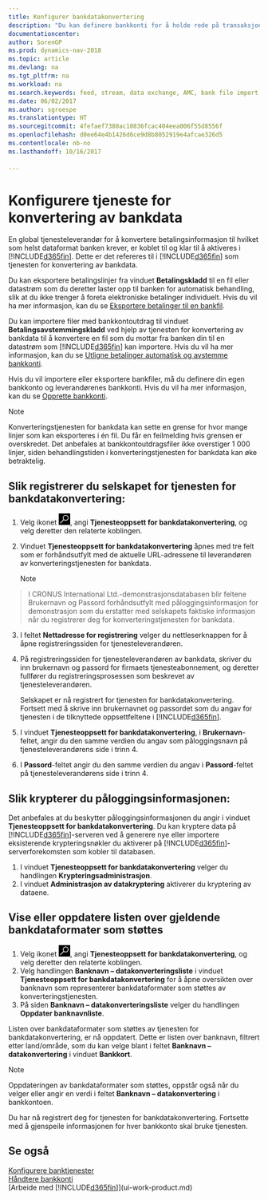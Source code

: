 ```yaml
---
title: Konfigurer bankdatakonvertering
description: "Du kan definere bankkonti for å holde rede på transaksjoner og importere eller eksportere bankfeeder."
documentationcenter: 
author: SorenGP
ms.prod: dynamics-nav-2018
ms.topic: article
ms.devlang: na
ms.tgt_pltfrm: na
ms.workload: na
ms.search.keywords: feed, stream, data exchange, AMC, bank file import, bank file export, re-export, bank transfer, AMC, bank data conversion service, funds transfer
ms.date: 06/02/2017
ms.author: sgroespe
ms.translationtype: HT
ms.sourcegitcommit: 4fefaef7380ac10836fcac404eea006f55d8556f
ms.openlocfilehash: d0ee64e4b1426d6ce9d8b8052919e4afcae326d5
ms.contentlocale: nb-no
ms.lasthandoff: 10/16/2017

---
```

# <a name="how-to-set-up-the-bank-data-conversion-service"></a>Konfigurere tjeneste for konvertering av bankdata
En global tjenesteleverandør for å konvertere betalingsinformasjon til hvilket som helst dataformat banken krever, er koblet til og klar til å aktiveres i [!INCLUDE[d365fin](includes/d365fin_md.md)]. Dette er det refereres til i [!INCLUDE[d365fin](includes/d365fin_md.md)] som tjenesten for konvertering av bankdata.

Du kan eksportere betalingslinjer fra vinduet **Betalingskladd** til en fil eller datastrøm som du deretter laster opp til banken for automatisk behandling, slik at du ikke trenger å foreta elektroniske betalinger individuelt. Hvis du vil ha mer informasjon, kan du se [Eksportere betalinger til en bankfil](payables-how-export-payments-bank-file.md).

Du kan importere filer med bankkontoutdrag til vinduet **Betalingsavstemmingskladd** ved hjelp av tjenesten for konvertering av bankdata til å konvertere en fil som du mottar fra banken din til en datastrøm som [!INCLUDE[d365fin](includes/d365fin_md.md)] kan importere. Hvis du vil ha mer informasjon, kan du se [Utligne betalinger automatisk og avstemme bankkonti](receivables-apply-payments-auto-reconcile-bank-accounts.md).

Hvis du vil importere eller eksportere bankfiler, må du definere din egen bankkonto og leverandørenes bankkonti. Hvis du vil ha mer informasjon, kan du se [Opprette bankkonti](bank-how-setup-bank-accounts.md).

> [!NOTE]  
>   Konverteringstjenesten for bankdata kan sette en grense for hvor mange linjer som kan eksporteres i én fil. Du får en feilmelding hvis grensen er overskredet. Det anbefales at bankkontoutdragsfiler ikke overstiger 1 000 linjer, siden behandlingstiden i konverteringstjenesten for bankdata kan øke betraktelig.

## <a name="to-sign-your-company-up-for-the-bank-data-conversion-service"></a>Slik registrerer du selskapet for tjenesten for bankdatakonvertering:
1. Velg ikonet ![Søk etter side eller rapport](media/ui-search/search_small.png "Søk etter side eller rapport"), angi **Tjenesteoppsett for bankdatakonvertering**, og velg deretter den relaterte koblingen.  
2. Vinduet **Tjenesteoppsett for bankdatakonvertering** åpnes med tre felt som er forhåndsutfylt med de aktuelle URL-adressene til leverandøren av konverteringstjenesten for bankdata.

    > [!NOTE]  
>   I CRONUS International Ltd.-demonstrasjonsdatabasen blir feltene Brukernavn og Passord forhåndsutfylt med påloggingsinformasjon for demonstrasjon som du erstatter med selskapets faktiske informasjon når du registrerer deg for konverteringstjenesten for bankdata.
3. I feltet **Nettadresse for registrering** velger du nettleserknappen for å åpne registreringssiden for tjenesteleverandøren.  
4. På registreringssiden for tjenesteleverandøren av bankdata, skriver du inn brukernavn og passord for firmaets tjenesteabonnement, og deretter fullfører du registreringsprosessen som beskrevet av tjenesteleverandøren.

    Selskapet er nå registrert for tjenesten for bankdatakonvertering. Fortsett med å skrive inn brukernavnet og passordet som du angav for tjenesten i de tilknyttede oppsettfeltene i [!INCLUDE[d365fin](includes/d365fin_md.md)].
5. I vinduet **Tjenesteoppsett for bankdatakonvertering**, i **Brukernavn**-feltet, angir du den samme verdien du angav som påloggingsnavn på tjenesteleverandørens side i trinn 4.
6. I **Passord**-feltet angir du den samme verdien du angav i **Passord**-feltet på tjenesteleverandørens side i trinn 4.

## <a name="to-encrypt-your-login-information"></a>Slik krypterer du påloggingsinformasjonen:
Det anbefales at du beskytter påloggingsinformasjonen du angir i vinduet **Tjenesteoppsett for bankdatakonvertering**. Du kan kryptere data på [!INCLUDE[d365fin](includes/d365fin_md.md)]-serveren ved å generere nye eller importere eksisterende krypteringsnøkler du aktiverer på [!INCLUDE[d365fin](includes/d365fin_md.md)]-serverforekomsten som kobler til databasen.

1. I vinduet **Tjenesteoppsett for bankdatakonvertering** velger du handlingen **Krypteringsadministrasjon**.
2. I vinduet **Administrasjon av datakryptering** aktiverer du kryptering av dataene.

## <a name="to-view-or-update-the-list-of-currently-supported-bank-data-formats"></a>Vise eller oppdatere listen over gjeldende bankdataformater som støttes
1. Velg ikonet ![Søk etter side eller rapport](media/ui-search/search_small.png "Søk etter side eller rapport"), angi **Tjenesteoppsett for bankdatakonvertering**, og velg deretter den relaterte koblingen.
2. Velg handlingen **Banknavn – datakonverteringsliste** i vinduet **Tjenesteoppsett for bankdatakonvertering** for å åpne oversikten over banknavn som representerer bankdataformater som støttes av konverteringstjenesten.
3. På siden **Banknavn – datakonverteringsliste** velger du handlingen **Oppdater banknavnliste**.

Listen over bankdataformater som støttes av tjenesten for bankdatakonvertering, er nå oppdatert. Dette er listen over banknavn, filtrert etter land/område, som du kan velge blant i feltet **Banknavn – datakonvertering** i vinduet **Bankkort**.

> [!NOTE]  
>   Oppdateringen av bankdataformater som støttes, oppstår også når du velger eller angir en verdi i feltet **Banknavn – datakonvertering** i bankkontoen.

Du har nå registrert deg for tjenesten for bankdatakonvertering. Fortsette med å gjenspeile informasjonen for hver bankkonto skal bruke tjenesten.

## <a name="see-also"></a>Se også
[Konfigurere banktjenester](bank-setup-banking.md)  
[Håndtere bankkonti](bank-manage-bank-accounts.md)  
[Arbeide med [!INCLUDE[d365fin](includes/d365fin_md.md)]](ui-work-product.md)

